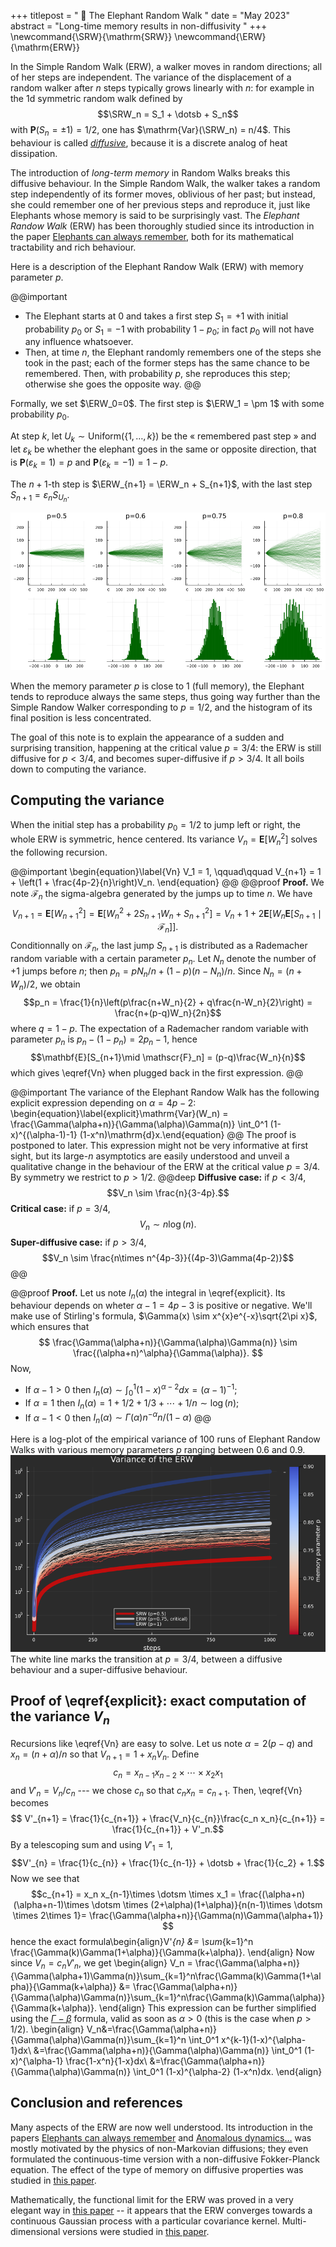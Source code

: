 +++
titlepost = " 🐘 The Elephant Random Walk "
date = "May 2023"
abstract = "Long-time memory results in non-diffusivity "
+++
\newcommand{\SRW}{\mathrm{SRW}}
\newcommand{\ERW}{\mathrm{ERW}}


In the Simple Random Walk (ERW), a walker moves in random directions; all of her steps are independent. The variance of the displacement of a random walker after $n$ steps typically grows linearly with $n$: for example in the 1d symmetric random walk defined by $$\SRW_n = S_1 + \dotsb + S_n$$ with $\mathbf{P}(S_n =\pm 1) = 1/2$, one has $\mathrm{Var}(\SRW_n) = n/4$. This behaviour is called [*diffusive*](https://en.wikipedia.org/wiki/Diffusion), because it is a discrete analog of heat dissipation. 

The introduction of *long-term memory* in Random Walks breaks this diffusive behaviour. In the Simple Random Walk, the walker takes a random step independently of its former moves, oblivious of her past; but instead, she could remember one of her previous steps and reproduce it, just like Elephants whose memory is said to be surprisingly vast. The *Elephant Randow Walk* (ERW) has been thoroughly studied since its introduction in the paper [Elephants can always remember](https://arxiv.org/abs/cond-mat/0406593), both for its mathematical tractability and rich behaviour. 

Here is a description of the Elephant Randow Walk (ERW) with memory parameter $p$. 

@@important
- The Elephant starts at 0 and takes a first step $S_1=+1$ with initial probability $p_0$ or $S_1 = -1$ with probability $1-p_0$; in fact $p_0$ will not have any influence whatsoever.
- Then, at time $n$, the Elephant randomly remembers one of the steps she took in the past; each of the former steps has the same chance to be remembered. Then, with probability $p$, she reproduces this step; otherwise she goes the opposite way. 
@@ 

Formally, we set $\ERW_0=0$. The first step is $\ERW_1 = \pm 1$ with some probability $p_0$. 

At step $k$, let $U_k \sim \mathrm{Uniform}(\{1, \dotsc, k\})$ be the « remembered past step » and let $\varepsilon_k$ be whether the elephant goes in the same or opposite direction, that is $\mathbf{P}(\varepsilon_k = 1) = p$ and $\mathbf{P}(\varepsilon_k = -1) = 1-p$. 

The $n+1$-th step is $\ERW_{n+1} = \ERW_n + S_{n+1}$, with the last step $S_{n+1} = \varepsilon_n S_{U_n}$. 

![](/posts/img/erw.png)

When the memory parameter $p$ is close to $1$ (full memory), the Elephant tends to reproduce always the same steps, thus going way further than the Simple Randow Walker corresponding to $p=1/2$, and the histogram of its final position is less concentrated. 

The goal of this note is to explain the appearance of a sudden and surprising transition, happening at the critical value $p=3/4$: the ERW is still diffusive for $p<3/4$, and becomes super-diffusive if $p>3/4$. It all boils down to computing the variance. 


## Computing the variance
When the initial step has a probability $p_0=1/2$ to jump left or right, the whole ERW is symmetric, hence centered. Its variance $V_n = \mathbf{E}[W_n^2]$  solves the following recursion. 

@@important
\begin{equation}\label{Vn}
V_1 = 1, \qquad\qquad V_{n+1} = 1 + \left(1 + \frac{4p-2}{n}\right)V_n.
\end{equation}
@@
@@proof
**Proof.** We note $\mathscr{F}_n$ the sigma-algebra generated by the jumps up to time $n$. We have
$$V_{n+1}=\mathbf{E}[W_{n+1}^2] = \mathbf{E}[W_n^2 + 2S_{n+1}W_n + S_{n+1}^2]=V_n + 1 + 2\mathbf{E}[W_n\mathbf{E}[S_{n+1}\mid \mathscr{F}_n]].$$ 
Conditionnally on $\mathscr{F}_n$, the last jump $S_{n+1}$ is distributed as a Rademacher random variable with a certain parameter $p_n$. Let $N_n$ denote the number of +1 jumps before $n$; then $p_n = pN_n/n + (1-p)(n-N_n)/n$. Since $N_n = (n+W_n)/2$, we obtain
$$p_n = \frac{1}{n}\left(p\frac{n+W_n}{2} + q\frac{n-W_n}{2}\right) = \frac{n+(p-q)W_n}{2n}$$
where $q=1-p$. The expectation of a Rademacher random variable with parameter $p_n$ is $p_n - (1-p_n) = 2p_n -1$, hence
$$\mathbf{E}[S_{n+1}\mid \mathscr{F}_n] = (p-q)\frac{W_n}{n}$$
which gives \eqref{Vn} when plugged back in the first expression. 
@@

@@important
The variance of the Elephant Randow Walk has the following explicit expression depending on $\alpha = 4p-2$:
\begin{equation}\label{explicit}\mathrm{Var}(W_n) = \frac{\Gamma(\alpha+n)}{\Gamma(\alpha)\Gamma(n)} \int_0^1 (1-x)^{(\alpha-1)-1} (1-x^n)\mathrm{d}x.\end{equation}
@@
The proof is postponed to later. This expression might not be very informative at first sight, but its large-$n$ asymptotics are easily understood and unveil a qualitative change in the behaviour of the ERW at the critical value $p=3/4$. By symmetry we restrict to $p>1/2$. 
@@deep
**Diffusive case:**
if $p<3/4$, 
$$V_n \sim \frac{n}{3-4p}.$$
**Critical case:**
if $p=3/4$, 
$$V_n \sim n\log(n).$$
**Super-diffusive case:**
if $p>3/4$, 
$$V_n \sim \frac{n\times n^{4p-3}}{(4p-3)\Gamma(4p-2)}$$
@@

@@proof
**Proof.** Let us note $I_n(\alpha)$ the integral in \eqref{explicit}. Its behaviour depends on wheter $\alpha-1 = 4p-3$ is positive or negative. We'll make use of Stirling's formula, $\Gamma(x) \sim x^{x}e^{-x}\sqrt{2\pi x}$, which ensures that
$$ \frac{\Gamma(\alpha+n)}{\Gamma(\alpha)\Gamma(n)} \sim \frac{(\alpha+n)^\alpha}{\Gamma(\alpha)}. $$
Now, 
- If $\alpha-1>0$ then $I_n(\alpha)\sim \int_0^1 (1-x)^{\alpha-2}dx = (\alpha-1)^{-1}$;
- If $\alpha=1$ then $I_n(\alpha)=1+1/2+1/3 +\dotsb + 1/n\sim \log(n)$;
- If $\alpha-1<0$ then $I_n(\alpha)\sim \Gamma(\alpha)n^{-\alpha}n/(1-\alpha)$
@@

Here is a log-plot of the empirical variance of 100 runs of Elephant Randow Walks with various memory parameters $p$ ranging between $0.6$ and $0.9$. 
![](/posts/img/erw_variance.png)
The white line marks the transition at $p=3/4$, between a diffusive behaviour and a super-diffusive behaviour. 


## Proof of \eqref{explicit}: exact computation of the variance $V_n$

Recursions like \eqref{Vn} are easy to solve. 
Let us note $\alpha = 2(p-q)$ and $x_n = (n + \alpha)/n$ so that $V_{n+1} = 1 + x_n V_n$. Define $$c_n = x_{n-1}x_{n-2}\times\dotsm\times x_2x_1$$ and $V'_n = V_n/c_n$ --- we chose $c_n$ so that $c_nx_n = c_{n+1}$. Then, \eqref{Vn} becomes
$$ V'_{n+1} = \frac{1}{c_{n+1}} + \frac{V_n}{c_{n}}\frac{c_n x_n}{c_{n+1}} = \frac{1}{c_{n+1}} + V'_n.$$
By a telescoping sum and using $V'_1 = 1$, 
$$V'_{n} = \frac{1}{c_{n}} + \frac{1}{c_{n-1}} + \dotsb + \frac{1}{c_2} + 1.$$
Now we see that 
$$c_{n+1} = x_n x_{n-1}\times \dotsm \times x_1 = \frac{(\alpha+n)(\alpha+n-1)\times \dotsm \times (2+\alpha)(1+\alpha)}{n(n-1)\times \dotsm \times 2\times 1}= \frac{\Gamma(\alpha+n)}{\Gamma(n)\Gamma(\alpha+1)} $$ 
hence the exact formula\begin{align}V'_{n} &= \sum_{k=1}^n \frac{\Gamma(k)\Gamma(1+\alpha)}{\Gamma(k+\alpha)}. \end{align}
Now since $V_n = c_n V'_n$, we get
\begin{align} V_n = \frac{\Gamma(\alpha+n)}{\Gamma(\alpha+1)\Gamma(n)}\sum_{k=1}^n\frac{\Gamma(k)\Gamma(1+\alpha)}{\Gamma(k+\alpha)} &= \frac{\Gamma(\alpha+n)}{\Gamma(\alpha)\Gamma(n)}\sum_{k=1}^n\frac{\Gamma(k)\Gamma(\alpha)}{\Gamma(k+\alpha)}.  \end{align}
This expression can be further simplified using the [$\Gamma-\beta$](https://en.wikipedia.org/wiki/Beta_function#Relationship_to_the_gamma_function) formula, valid as soon as $\alpha>0$ (this is the case when $p>1/2$). 
\begin{align}
V_n&=\frac{\Gamma(\alpha+n)}{\Gamma(\alpha)\Gamma(n)}\sum_{k=1}^n \int_0^1 x^{k-1}(1-x)^{\alpha-1}dx\\
&=\frac{\Gamma(\alpha+n)}{\Gamma(\alpha)\Gamma(n)} \int_0^1 (1-x)^{\alpha-1} \frac{1-x^n}{1-x}dx\\
&=\frac{\Gamma(\alpha+n)}{\Gamma(\alpha)\Gamma(n)} \int_0^1 (1-x)^{\alpha-2} (1-x^n)dx. 
\end{align}

## Conclusion and references

Many aspects of the ERW are now well understood. Its introduction in the papers [Elephants can always remember](https://arxiv.org/abs/cond-mat/0406593) and [Anomalous dynamics…](https://arxiv.org/pdf/1005.2780.pdf) was mostly motivated by the physics of non-Markovian diffusions; they even formulated the continuous-time version with a non-diffusive Fokker-Planck equation. The effect of the type of memory on diffusive properties was studied in [this paper](https://arxiv.org/abs/1611.06743). 

Mathematically, the functional limit for the ERW was proved in a very elegant way in [this paper](https://arxiv.org/abs/1608.01305) -- it appears that the ERW converges towards a continuous Gaussian process with a particular covariance kernel. Multi-dimensional versions were studied in [this paper](https://arxiv.org/pdf/1709.07345.pdf). 

